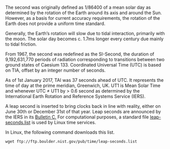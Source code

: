 The second was originally defined as 1/86400 of a mean solar day as determined by the rotation of the Earth around its axis and around the Sun. 
However, as a basis for current accuracy requirements, the rotation of the Earth does not provide a uniform time standard. 

Generally, the Earth’s rotation will slow due to tidal interaction, primarily with the moon. The solar day becomes c. 1.7ms longer every century due mainly to tidal friction. 

From 1967, the second was redefined as the SI-Second, the duration of 9,192,631,770 periods of radiation corresponding to transitions between two ground states of Caesium 133. Coordinated Universal Time (UTC) is based on TIA, offset by an integer number of seconds. 

As of 1st January 2017, TAI was 37 seconds ahead of UTC. It represents the time of day at the prime meridian, Greenwich, UK.
UT1 is Mean Solar Time and whenever UTC ≠ UT1 by > 0.6 second as determined by the International Earth Rotation 
and Reference Systems Service (IERS).

A leap second is inserted to bring clocks back in line with reality, either on June 30th or December 31st of that year. 
Leap seconds are announced by the IERS in its [Bulletin C.](https://www.iers.org/IERS/EN/Publications/Bulletins/bulletins.html) 
For computational purposes, a standard file [leap-seconds.list](ftp://ftp.boulder.nist.gov/pub/time/leap-seconds.list) is used by Linux time services.

In Linux, the following command downloads this list.
```
wget ftp://ftp.boulder.nist.gov/pub/time/leap-seconds.list
```

